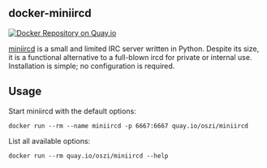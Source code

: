 ## docker-miniircd

[![Docker Repository on Quay.io](https://quay.io/repository/oszi/miniircd/status "Docker Repository on Quay.io")](https://quay.io/repository/oszi/miniircd)

[miniircd](https://github.com/jrosdahl/miniircd) is a small and limited IRC server written in Python.
Despite its size, it is a functional alternative to a full-blown ircd for private or internal use.
Installation is simple; no configuration is required.

## Usage

Start miniircd with the default options:

```
docker run --rm --name miniircd -p 6667:6667 quay.io/oszi/miniircd
```

List all available options:

```
docker run --rm quay.io/oszi/miniircd --help
```

